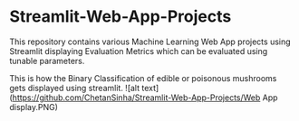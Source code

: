# Streamlit-Web-App-Projects
This repository contains various Machine Learning Web App projects using Streamlit displaying Evaluation Metrics which can be evaluated using tunable parameters.


This is how the Binary Classification of edible or poisonous mushrooms gets displayed using streamlit.
![alt text](https://github.com/ChetanSinha/Streamlit-Web-App-Projects/Web App display.PNG)
